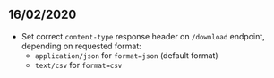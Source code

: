 ## 16/02/2020

- Set correct `content-type` response header on `/download` endpoint, depending on requested format:
  - `application/json` for `format=json` (default format)
  - `text/csv` for `format=csv`
